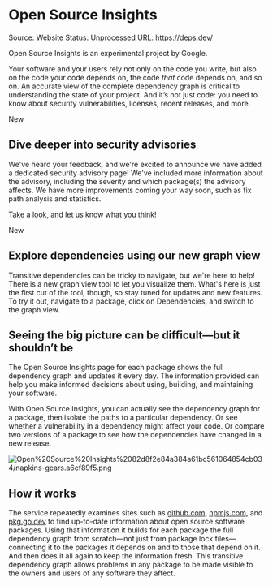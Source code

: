 # Open Source Insights

Source: Website
Status: Unprocessed
URL: https://deps.dev/

Open Source Insights is an experimental project by Google.

Your software and your users rely not only on the code you write, but also on the code your code depends on, the code *that* code depends on, and so on. An accurate view of the complete dependency graph is critical to understanding the state of your project. And it’s not just code: you need to know about security vulnerabilities, licenses, recent releases, and more.

New

## Dive deeper into security advisories

We've heard your feedback, and we're excited to announce we have added a dedicated security advisory page! We've included more information about the advisory, including the severity and which package(s) the advisory affects. We have more improvements coming your way soon, such as fix path analysis and statistics.

Take a look, and let us know what you think!

New

## Explore dependencies using our new graph view

Transitive dependencies can be tricky to navigate, but we're here to help! There is a new graph view tool to let you visualize them. What's here is just the first cut of the tool, though, so stay tuned for updates and new features. To try it out, navigate to a package, click on Dependencies, and switch to the graph view.

## Seeing the big picture can be difficult—but it shouldn’t be

The Open Source Insights page for each package shows the full dependency graph and updates it every day. The information provided can help you make informed decisions about using, building, and maintaining your software.

With Open Source Insights, you can actually see the dependency graph for a package, then isolate the paths to a particular dependency. Or see whether a vulnerability in a dependency might affect your code. Or compare two versions of a package to see how the dependencies have changed in a new release.

![Open%20Source%20Insights%2082d8f2e84a384a61bc561064854cb034/napkins-gears.a6cf89f5.png](Open%20Source%20Insights%2082d8f2e84a384a61bc561064854cb034/napkins-gears.a6cf89f5.png)

## How it works

The service repeatedly examines sites such as [github.com](https://github.com/), [npmjs.com](https://npmjs.com/), and [pkg.go.dev](https://pkg.go.dev/) to find up-to-date information about open source software packages. Using that information it builds for each package the full dependency graph from scratch—not just from package lock files—connecting it to the packages it depends on and to those that depend on it. And then does it all again to keep the information fresh. This transitive dependency graph allows problems in any package to be made visible to the owners and users of any software they affect.
